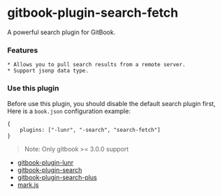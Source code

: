 # gitbook-plugin-search-fetch

A powerful search plugin for GitBook.

### Features

    * Allows you to pull search results from a remote server.
    * Support jsonp data type.

### Use this plugin

 Before use this plugin, you should disable the default search plugin first, 
 Here is a `book.json` configuration example:

```
{
    plugins: ["-lunr", "-search", "search-fetch"]
}
```

> Note: Only gitbook >= 3.0.0 support

* [gitbook-plugin-lunr](https://github.com/GitbookIO/plugin-lunr)
* [gitbook-plugin-search](https://github.com/GitbookIO/plugin-search)
* [gitbook-plugin-search-plus](https://github.com/lwdgit/gitbook-plugin-search-plus)
* [mark.js](https://github.com/julmot/mark.js)
